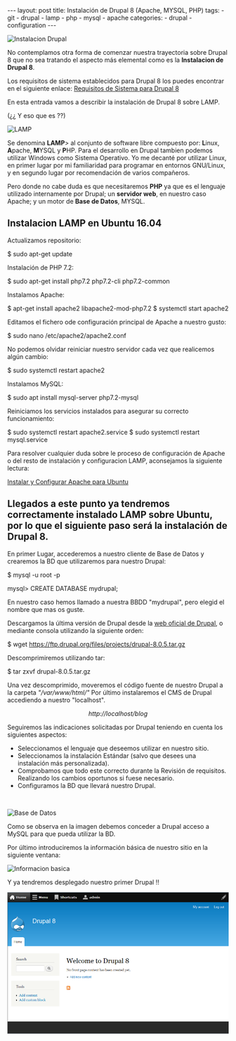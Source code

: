 <meta property="og:image" content="/images/Instalacion_LAMP_Drupal8.png">
---
layout: post
title: Instalación de Drupal 8 (Apache, MYSQL, PHP)
tags:
  - git
  - drupal
  - lamp
  - php
  - mysql
  - apache
categories:
  - drupal
  - configuration
---

![Instalacion Drupal](/images/Instalacion_LAMP_Drupal8.png)

No contemplamos otra forma de comenzar nuestra trayectoria sobre Drupal 8 que no sea tratando el aspecto más elemental como es la **Instalacion de Drupal 8**.

Los requisitos de sistema establecidos para Drupal 8 los puedes encontrar en el siguiente enlace:
 [Requisitos de Sistema para Drupal 8](https://www.drupal.org/docs/8/system-requirements)

En esta entrada vamos a describir la instalación de Drupal 8 sobre LAMP.

(¿¿ Y eso que es ??)

![LAMP](/images/lamp-ubuntu16.04.jpg)

<p>Se denomina <b>LAMP</b>> al conjunto de software libre compuesto por: <b>L</b>inux, <b>A</b>pache, <b>M</b>YSQL y <b>P</b>HP.
Para el desarrollo en Drupal tambien podemos utilizar Windows como Sistema Operativo. Yo me decanté por utilizar Linux, en primer lugar por mi familiaridad para programar en entornos GNU/Linux, y en segundo lugar por recomendación de varios compañeros.

Pero donde no cabe duda es que necesitaremos <b>PHP</b> ya que es el lenguaje utilizado internamente por Drupal; un <b>servidor web</b>, en nuestro caso Apache; y un motor de <b>Base de Datos</b>, MYSQL.
</p>

## Instalacion LAMP en Ubuntu 16.04

Actualizamos repositorio:

  $ sudo apt-get update

Instalación de PHP 7.2:

  $ sudo apt-get install php7.2 php7.2-cli php7.2-common


Instalamos Apache:

  $ apt-get install apache2 libapache2-mod-php7.2
  $ systemctl start apache2

Editamos el fichero ode configuración principal de Apache a nuestro gusto:

  $ sudo nano /etc/apache2/apache2.conf

No podemos olvidar reiniciar nuestro servidor cada vez que realicemos algún cambio:

  $ sudo systemctl restart apache2


Instalamos MySQL:

  $ sudo apt install mysql-server php7.2-mysql

Reiniciamos los servicios instalados para asegurar su correcto funcionamiento:

  $ sudo systemctl restart apache2.service
  $ sudo systemctl restart mysql.service



Para resolver cualquier duda sobre le proceso de configuración de Apache o del resto de instalación y configuracion LAMP, aconsejamos la siguiente lectura:

[Instalar y Configurar Apache para Ubuntu](https://www.vozidea.com/instalar-servidor-apache-ubuntu)
<br>

## Llegados a este punto ya tendremos correctamente instalado LAMP sobre Ubuntu, por lo que el siguiente paso será la instalación de Drupal 8.

En primer Lugar, accederemos a nuestro cliente de Base de Datos y crearemos la BD que utilizaremos para nuestro Drupal:

  $ mysql -u root -p

  mysql> CREATE DATABASE mydrupal;

En nuestro caso hemos llamado a nuestra BBDD "mydrupal", pero elegid el nombre que mas os guste.


Descargamos la última versión de Drupal desde la [web oficial de Drupal](https://www.drupal.org/), o mediante consola utilizando la siguiente orden:

  $ wget https://ftp.drupal.org/files/projects/drupal-8.0.5.tar.gz

Descomprimiremos utilizando tar:

  $ tar zxvf drupal-8.0.5.tar.gz

Una vez descomprimido, moveremos el código fuente de nuestro Drupal a la carpeta *"/var/www/html/"*
Por último instalaremos el CMS de Drupal accediendo a nuestro "localhost".

   *<center>http://localhost/blog</center>*

Seguiremos las indicaciones solicitadas por Drupal teniendo en cuenta los siguientes aspectos:

* Seleccionamos el lenguaje que deseemos utilizar en nuestro sitio.
* Seleccionamos la instalación Estándar (salvo que desees una instalación más personalizada).
* Comprobamos que todo este correcto durante la Revisión de requisitos. Realizando los cambios oportunos si fuese necesario.
* Configuramos la BD que llevará nuestro Drupal.
<br>

![Base de Datos](/images/drupal_bbdd.png)

Como se observa en la imagen debemos conceder a Drupal acceso a MySQL para que pueda utilizar la BD.

Por último introduciremos la información básica de nuestro sitio en la siguiente ventana:
<br>

![Informacion basica](/images/drupal_config_sitio.png)

Y ya tendremos desplegado nuestro primer Drupal !!
<br>

![Portada página Drupal](/images/portada-drupal.png)

<script id="dsq-count-scr" src="//riloto-github-io.disqus.com/count.js" async></script>